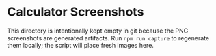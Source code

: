 # Calculator Screenshots

This directory is intentionally kept empty in git because the PNG screenshots are generated artifacts. Run `npm run capture` to regenerate them locally; the script will place fresh images here.
